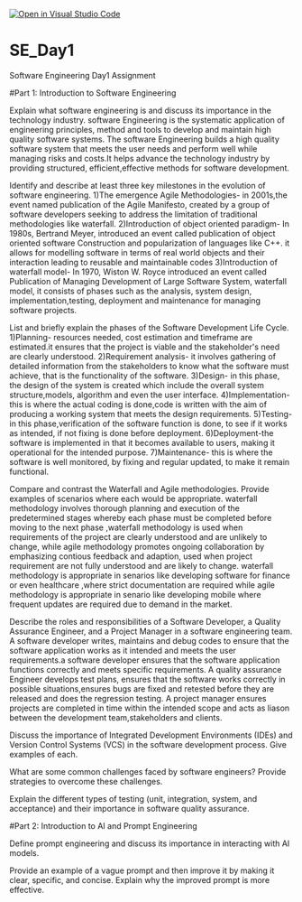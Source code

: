 [![Open in Visual Studio Code](https://classroom.github.com/assets/open-in-vscode-2e0aaae1b6195c2367325f4f02e2d04e9abb55f0b24a779b69b11b9e10269abc.svg)](https://classroom.github.com/online_ide?assignment_repo_id=15576420&assignment_repo_type=AssignmentRepo)
# SE_Day1
Software Engineering Day1 Assignment

#Part 1: Introduction to Software Engineering

Explain what software engineering is and discuss its importance in the technology industry.
software Engineering is the systematic application of engineering principles, method and tools to develop and maintain high quality software systems. The software Engineering builds a high quality software system that meets the user needs and perform well while managing risks and costs.It helps advance the technology industry by providing structured, efficient,effective methods for software development.

Identify and describe at least three key milestones in the evolution of software engineering.
1)The emergence Agile Methodologies- in 2001s,the event named publication of the Agile Manifesto, created by a group of software developers seeking to address the limitation of traditional methodologies like waterfall.
2)Introduction of object oriented paradigm- In 1980s, Bertrand Meyer, introduced an event called publication of object oriented software Construction and popularization of languages like C++. it allows for modelling software in terms of real world objects and their interaction leading to reusable and maintainable codes
3)Introduction of waterfall model- In 1970, Wiston W. Royce introduced an event called Publication of Managing Development of Large Software System, waterfall model, it consists of phases such as the analysis, system design, implementation,testing, deployment and maintenance for managing software projects.

List and briefly explain the phases of the Software Development Life Cycle.
1)Planning- resources needed, cost estimation and timeframe are estimated.it ensures that the project is viable and the stakeholder's need are clearly understood.
2)Requirement analysis- it involves gathering of detailed information from the stakeholders to know what the software must achieve, that is the functionality of the software.
3)Design- in this phase, the design of the system is created which include the overall system structure,models, algorithm and even the user interface.
4)Implementation- this is where the actual coding is done,code is written with the aim of producing a working system that meets the design requirements.
5)Testing- in this phase,verification of the software function is done, to see if it works as intended, if not fixing is done before deployment.
6)Deployment-the software is implemented in that it becomes available to users, making it operational for the intended purpose.
7)Maintenance- this is where the software is well monitored, by fixing and regular updated, to make it remain functional.

Compare and contrast the Waterfall and Agile methodologies. Provide examples of scenarios where each would be appropriate.
waterfall methodology involves thorough planning and execution of the predetermined stages whereby each phase must be completed before moving to the next phase ,waterfall methodology is used when requirements of the project are clearly understood and are unlikely to change, while agile methodology promotes ongoing collaboration by emphasizing contious feedback and adaption, used when project requirement are not fully  understood and are likely to change.
waterfall methodology is appropriate in senarios like developing software for finance or even healthcare ,where strict documentation are required while agile methodology is appropriate in senario like developing mobile where frequent updates are required due to demand in the market.  

Describe the roles and responsibilities of a Software Developer, a Quality Assurance Engineer, and a Project Manager in a software engineering team.
A software developer writes, maintains and debug codes to ensure that the software application works as it intended and meets the user requirements.a software developer ensures that the software application functions correctly and meets specific requirements. 
A quality assurance Engineer develops test plans, ensures that the software works correctly in possible situations,ensures bugs are fixed and retested before they are released and does the regression testing.
A project manager ensures projects are completed in time within the intended scope and acts as liason between the development team,stakeholders and clients.

Discuss the importance of Integrated Development Environments (IDEs) and Version Control Systems (VCS) in the software development process. Give examples of each.


What are some common challenges faced by software engineers? Provide strategies to overcome these challenges.


Explain the different types of testing (unit, integration, system, and acceptance) and their importance in software quality assurance.


#Part 2: Introduction to AI and Prompt Engineering


Define prompt engineering and discuss its importance in interacting with AI models.


Provide an example of a vague prompt and then improve it by making it clear, specific, and concise. Explain why the improved prompt is more effective.
